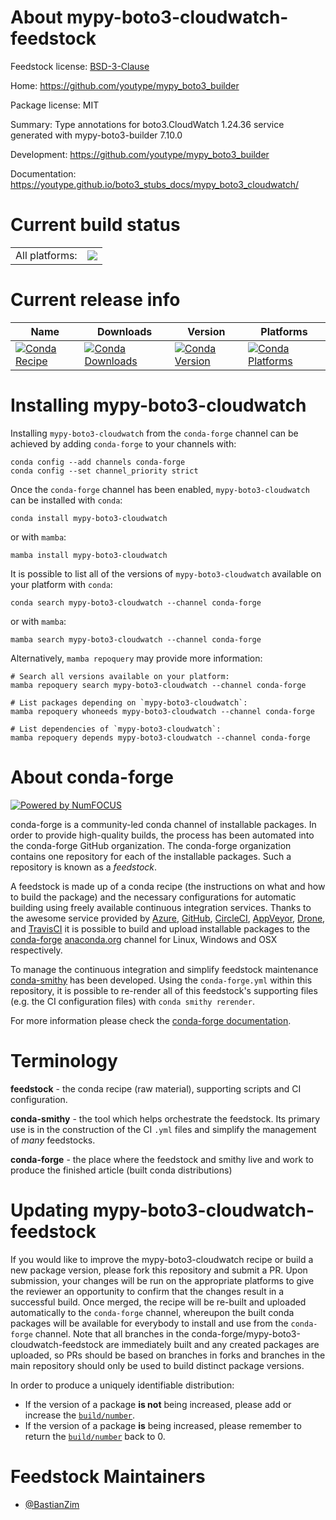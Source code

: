 About mypy-boto3-cloudwatch-feedstock
=====================================

Feedstock license: [BSD-3-Clause](https://github.com/conda-forge/mypy-boto3-cloudwatch-feedstock/blob/main/LICENSE.txt)

Home: https://github.com/youtype/mypy_boto3_builder

Package license: MIT

Summary: Type annotations for boto3.CloudWatch 1.24.36 service generated with mypy-boto3-builder 7.10.0

Development: https://github.com/youtype/mypy_boto3_builder

Documentation: https://youtype.github.io/boto3_stubs_docs/mypy_boto3_cloudwatch/

Current build status
====================


<table><tr><td>All platforms:</td>
    <td>
      <a href="https://dev.azure.com/conda-forge/feedstock-builds/_build/latest?definitionId=17142&branchName=main">
        <img src="https://dev.azure.com/conda-forge/feedstock-builds/_apis/build/status/mypy-boto3-cloudwatch-feedstock?branchName=main">
      </a>
    </td>
  </tr>
</table>

Current release info
====================

| Name | Downloads | Version | Platforms |
| --- | --- | --- | --- |
| [![Conda Recipe](https://img.shields.io/badge/recipe-mypy--boto3--cloudwatch-green.svg)](https://anaconda.org/conda-forge/mypy-boto3-cloudwatch) | [![Conda Downloads](https://img.shields.io/conda/dn/conda-forge/mypy-boto3-cloudwatch.svg)](https://anaconda.org/conda-forge/mypy-boto3-cloudwatch) | [![Conda Version](https://img.shields.io/conda/vn/conda-forge/mypy-boto3-cloudwatch.svg)](https://anaconda.org/conda-forge/mypy-boto3-cloudwatch) | [![Conda Platforms](https://img.shields.io/conda/pn/conda-forge/mypy-boto3-cloudwatch.svg)](https://anaconda.org/conda-forge/mypy-boto3-cloudwatch) |

Installing mypy-boto3-cloudwatch
================================

Installing `mypy-boto3-cloudwatch` from the `conda-forge` channel can be achieved by adding `conda-forge` to your channels with:

```
conda config --add channels conda-forge
conda config --set channel_priority strict
```

Once the `conda-forge` channel has been enabled, `mypy-boto3-cloudwatch` can be installed with `conda`:

```
conda install mypy-boto3-cloudwatch
```

or with `mamba`:

```
mamba install mypy-boto3-cloudwatch
```

It is possible to list all of the versions of `mypy-boto3-cloudwatch` available on your platform with `conda`:

```
conda search mypy-boto3-cloudwatch --channel conda-forge
```

or with `mamba`:

```
mamba search mypy-boto3-cloudwatch --channel conda-forge
```

Alternatively, `mamba repoquery` may provide more information:

```
# Search all versions available on your platform:
mamba repoquery search mypy-boto3-cloudwatch --channel conda-forge

# List packages depending on `mypy-boto3-cloudwatch`:
mamba repoquery whoneeds mypy-boto3-cloudwatch --channel conda-forge

# List dependencies of `mypy-boto3-cloudwatch`:
mamba repoquery depends mypy-boto3-cloudwatch --channel conda-forge
```


About conda-forge
=================

[![Powered by
NumFOCUS](https://img.shields.io/badge/powered%20by-NumFOCUS-orange.svg?style=flat&colorA=E1523D&colorB=007D8A)](https://numfocus.org)

conda-forge is a community-led conda channel of installable packages.
In order to provide high-quality builds, the process has been automated into the
conda-forge GitHub organization. The conda-forge organization contains one repository
for each of the installable packages. Such a repository is known as a *feedstock*.

A feedstock is made up of a conda recipe (the instructions on what and how to build
the package) and the necessary configurations for automatic building using freely
available continuous integration services. Thanks to the awesome service provided by
[Azure](https://azure.microsoft.com/en-us/services/devops/), [GitHub](https://github.com/),
[CircleCI](https://circleci.com/), [AppVeyor](https://www.appveyor.com/),
[Drone](https://cloud.drone.io/welcome), and [TravisCI](https://travis-ci.com/)
it is possible to build and upload installable packages to the
[conda-forge](https://anaconda.org/conda-forge) [anaconda.org](https://anaconda.org/)
channel for Linux, Windows and OSX respectively.

To manage the continuous integration and simplify feedstock maintenance
[conda-smithy](https://github.com/conda-forge/conda-smithy) has been developed.
Using the ``conda-forge.yml`` within this repository, it is possible to re-render all of
this feedstock's supporting files (e.g. the CI configuration files) with ``conda smithy rerender``.

For more information please check the [conda-forge documentation](https://conda-forge.org/docs/).

Terminology
===========

**feedstock** - the conda recipe (raw material), supporting scripts and CI configuration.

**conda-smithy** - the tool which helps orchestrate the feedstock.
                   Its primary use is in the construction of the CI ``.yml`` files
                   and simplify the management of *many* feedstocks.

**conda-forge** - the place where the feedstock and smithy live and work to
                  produce the finished article (built conda distributions)


Updating mypy-boto3-cloudwatch-feedstock
========================================

If you would like to improve the mypy-boto3-cloudwatch recipe or build a new
package version, please fork this repository and submit a PR. Upon submission,
your changes will be run on the appropriate platforms to give the reviewer an
opportunity to confirm that the changes result in a successful build. Once
merged, the recipe will be re-built and uploaded automatically to the
`conda-forge` channel, whereupon the built conda packages will be available for
everybody to install and use from the `conda-forge` channel.
Note that all branches in the conda-forge/mypy-boto3-cloudwatch-feedstock are
immediately built and any created packages are uploaded, so PRs should be based
on branches in forks and branches in the main repository should only be used to
build distinct package versions.

In order to produce a uniquely identifiable distribution:
 * If the version of a package **is not** being increased, please add or increase
   the [``build/number``](https://docs.conda.io/projects/conda-build/en/latest/resources/define-metadata.html#build-number-and-string).
 * If the version of a package **is** being increased, please remember to return
   the [``build/number``](https://docs.conda.io/projects/conda-build/en/latest/resources/define-metadata.html#build-number-and-string)
   back to 0.

Feedstock Maintainers
=====================

* [@BastianZim](https://github.com/BastianZim/)

